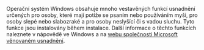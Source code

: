 Operační systém Windows obsahuje mnoho vestavěných funkcí usnadnění určených pro osoby, které mají potíže se psaním nebo používáním myši, pro osoby slepé nebo slabozraké a pro osoby neslyšící či s vadou sluchu. Tyto funkce jsou instalovány během instalace. Další informace o těchto funkcích naleznete v nápovědě ve Windows a na [webu společnosti Microsoft věnovaném usnadnění](http://go.microsoft.com/fwlink/?LinkId=8431).

<!--HONumber=Jul16_HO3-->


